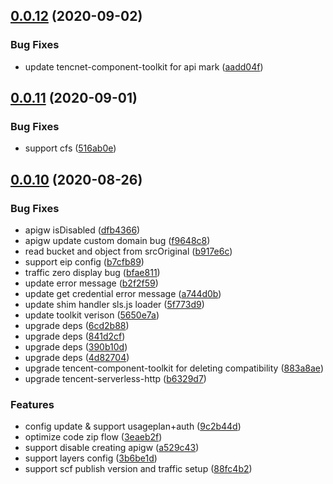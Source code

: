 ## [0.0.12](https://github.com/serverless-components/tencent-egg/compare/v0.0.11...v0.0.12) (2020-09-02)


### Bug Fixes

* update tencnet-component-toolkit for api mark ([aadd04f](https://github.com/serverless-components/tencent-egg/commit/aadd04fbed4fb0fc4b2e9576113366a66c35226c))

## [0.0.11](https://github.com/serverless-components/tencent-egg/compare/v0.0.10...v0.0.11) (2020-09-01)


### Bug Fixes

* support cfs ([516ab0e](https://github.com/serverless-components/tencent-egg/commit/516ab0e1dee7965bfd5a318b528d95a1e994e041))

## [0.0.10](https://github.com/serverless-components/tencent-egg/compare/v0.0.9...v0.0.10) (2020-08-26)


### Bug Fixes

* apigw isDisabled ([dfb4366](https://github.com/serverless-components/tencent-egg/commit/dfb43665c2de0a08360873bb8fc7b54ae7f51e04))
* apigw update custom domain bug ([f9648c8](https://github.com/serverless-components/tencent-egg/commit/f9648c8c42182240e1f718785eec2242621fbb1e))
* read bucket and object from srcOriginal ([b917e6c](https://github.com/serverless-components/tencent-egg/commit/b917e6ca3554ca975d9f2403669407a7fd44e0de))
* support eip config ([b7cfb89](https://github.com/serverless-components/tencent-egg/commit/b7cfb89d9a0d5b7b08d0164fce1191b6f4a292a0))
* traffic zero display bug ([bfae811](https://github.com/serverless-components/tencent-egg/commit/bfae81177c469395db898333954aa4aba03a8095))
* update error message ([b2f2f59](https://github.com/serverless-components/tencent-egg/commit/b2f2f5914ade35802a6622bb186e34ad80724307))
* update get credential error message ([a744d0b](https://github.com/serverless-components/tencent-egg/commit/a744d0b385d95356d954e791102bafdcc7fa09bc))
* update shim handler sls.js loader ([5f773d9](https://github.com/serverless-components/tencent-egg/commit/5f773d90c0f53628ad6bc2dfb6789225dc2f76f6))
* update toolkit verison ([5650e7a](https://github.com/serverless-components/tencent-egg/commit/5650e7a27aecf414302398c79bfa4e42c0158f96))
* upgrade deps ([6cd2b88](https://github.com/serverless-components/tencent-egg/commit/6cd2b884ba89304eda48e61cae46b1b123be8a39))
* upgrade deps ([841d2cf](https://github.com/serverless-components/tencent-egg/commit/841d2cf11ce5c9a4dac7436e275ae7742e2986d1))
* upgrade deps ([390b10d](https://github.com/serverless-components/tencent-egg/commit/390b10d3f0ffba930e29639decc91870c4eb315b))
* upgrade deps ([4d82704](https://github.com/serverless-components/tencent-egg/commit/4d82704482a513f96201ffab06396b9d2ad4cad7))
* upgrade tencent-component-toolkit for deleting compatibility ([883a8ae](https://github.com/serverless-components/tencent-egg/commit/883a8aee178ae72c19958cb37535b7a1d6daacc8))
* upgrade tencent-serverless-http ([b6329d7](https://github.com/serverless-components/tencent-egg/commit/b6329d71fe859b39bb03aa8b9cafeeb46e0ad82b))


### Features

* config update & support usageplan+auth ([9c2b44d](https://github.com/serverless-components/tencent-egg/commit/9c2b44d2fe18ef179e4ba297d1e6d8d6a684dc54))
* optimize code zip flow ([3eaeb2f](https://github.com/serverless-components/tencent-egg/commit/3eaeb2f0d39249bcc5124971bdeb77cbf4e4e937))
* support disable creating apigw ([a529c43](https://github.com/serverless-components/tencent-egg/commit/a529c434c0f436fb3add60795c19fe19ceecef59))
* support layers config ([3b6be1d](https://github.com/serverless-components/tencent-egg/commit/3b6be1d3656626c03b194b6a43cc0872e25bad57))
* support scf publish version and traffic setup ([88fc4b2](https://github.com/serverless-components/tencent-egg/commit/88fc4b29f397706494c19b01d89a63f2c3bfd654))
